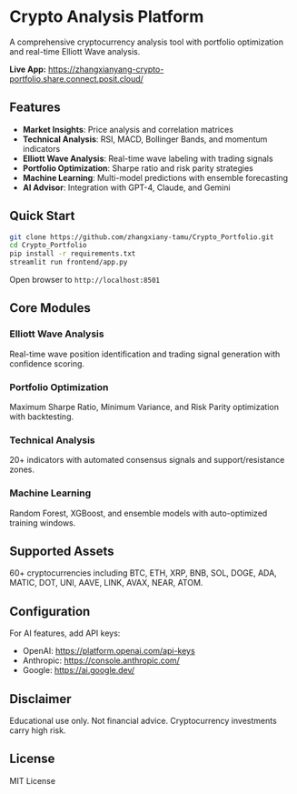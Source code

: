 # Crypto Analysis Platform

A comprehensive cryptocurrency analysis tool with portfolio optimization and real-time Elliott Wave analysis.

**Live App:** https://zhangxianyang-crypto-portfolio.share.connect.posit.cloud/

## Features

- **Market Insights**: Price analysis and correlation matrices
- **Technical Analysis**: RSI, MACD, Bollinger Bands, and momentum indicators
- **Elliott Wave Analysis**: Real-time wave labeling with trading signals
- **Portfolio Optimization**: Sharpe ratio and risk parity strategies
- **Machine Learning**: Multi-model predictions with ensemble forecasting
- **AI Advisor**: Integration with GPT-4, Claude, and Gemini

## Quick Start

```bash
git clone https://github.com/zhangxiany-tamu/Crypto_Portfolio.git
cd Crypto_Portfolio
pip install -r requirements.txt
streamlit run frontend/app.py
```

Open browser to `http://localhost:8501`

## Core Modules

### Elliott Wave Analysis
Real-time wave position identification and trading signal generation with confidence scoring.

### Portfolio Optimization  
Maximum Sharpe Ratio, Minimum Variance, and Risk Parity optimization with backtesting.

### Technical Analysis
20+ indicators with automated consensus signals and support/resistance zones.

### Machine Learning
Random Forest, XGBoost, and ensemble models with auto-optimized training windows.

## Supported Assets

60+ cryptocurrencies including BTC, ETH, XRP, BNB, SOL, DOGE, ADA, MATIC, DOT, UNI, AAVE, LINK, AVAX, NEAR, ATOM.

## Configuration

For AI features, add API keys:
- OpenAI: https://platform.openai.com/api-keys
- Anthropic: https://console.anthropic.com/
- Google: https://ai.google.dev/

## Disclaimer

Educational use only. Not financial advice. Cryptocurrency investments carry high risk.

## License

MIT License